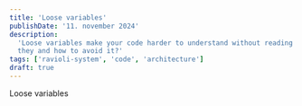 ```yaml
---
title: 'Loose variables'
publishDate: '11. november 2024'
description:
  'Loose variables make your code harder to understand without reading it several times. What are
  they and how to avoid it?'
tags: ['ravioli-system', 'code', 'architecture']
draft: true
---
```


Loose variables
